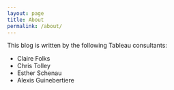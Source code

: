 ```yaml
---
layout: page
title: About
permalink: /about/
---
```


This blog is written by the following Tableau consultants:

- Claire Folks
- Chris Tolley
- Esther Schenau
- Alexis Guinebertiere

